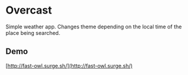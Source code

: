 # Overcast

Simple weather app. Changes theme depending on the local time of the place being searched.

## Demo
[http://fast-owl.surge.sh/](http://fast-owl.surge.sh/)